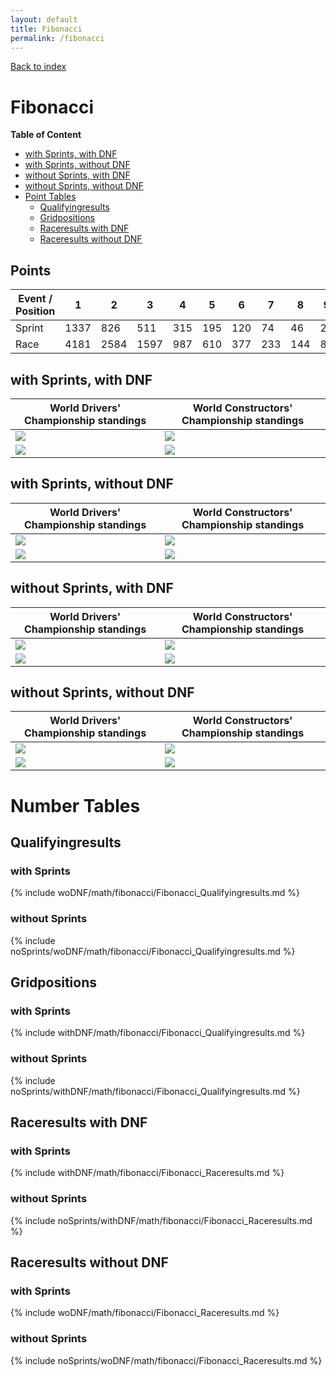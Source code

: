 ```yaml
---
layout: default
title: Fibonacci
permalink: /fibonacci
---
```


[Back to index](/F1_2025_Different_Point_Systems/)

# Fibonacci

**Table of Content**

- [with Sprints, with DNF](/F1_2025_Different_Point_Systems/fibonacci#ww)
- [with Sprints, without DNF](/F1_2025_Different_Point_Systems/fibonacci#wn)
- [without Sprints, with DNF](/F1_2025_Different_Point_Systems/fibonacci#nw)
- [without Sprints, without DNF](/F1_2025_Different_Point_Systems/fibonacci#nn)
- [Point Tables](/F1_2025_Different_Point_Systems/fibonacci#tables)
  - [Qualifyingresults](/F1_2025_Different_Point_Systems/fibonacci#tq)
  - [Gridpositions](/F1_2025_Different_Point_Systems/fibonacci#tg)
  - [Raceresults with DNF](/F1_2025_Different_Point_Systems/fibonacci#tw)
  - [Raceresults without DNF](/F1_2025_Different_Point_Systems/fibonacci#tn)

## Points

| Event / Position | 1 | 2 | 3 | 4 | 5 | 6 | 7 | 8 | 9 | 10 | 11 | 12 | 13 | 14 | 15 | 16 | 17 | 18 | 19 | 20 |
| - | - | - | - | - | - | - | - | - | - | - | - | - | - | - | - | - | - | - | - | - |
| Sprint | 1337 | 826 | 511 | 315 | 195 | 120 | 74 | 46 | 28 | 17 | 10 | 6 | 4 | 2 | 1 | 0 | 0 | 0 | 0 | 0 |
| Race | 4181 | 2584 | 1597 | 987 | 610 | 377 | 233 | 144 | 89 | 55 | 34 | 21 | 13 | 8 | 5 | 3 | 2 | 1 | 1 | 0 |

## <a id="ww"></a> with Sprints, with DNF

| World Drivers' Championship standings | World Constructors' Championship standings |
| - | - |
| ![](/F1_2025_Different_Point_Systems/docs/assets/withDNF/math/fibonacci/Fibonacci_Qualifyingresults.png) | ![](/F1_2025_Different_Point_Systems/docs/assets/withDNF/math/fibonacci/constructors_Fibonacci_Qualifyingresults.png) |
| ![](/F1_2025_Different_Point_Systems/docs/assets/withDNF/math/fibonacci/Fibonacci_Raceresults.png) | ![](/F1_2025_Different_Point_Systems/docs/assets/withDNF/math/fibonacci/constructors_Fibonacci_Raceresults.png) |

## <a id="wn"></a> with Sprints, without DNF

| World Drivers' Championship standings | World Constructors' Championship standings |
| - | - |
| ![](/F1_2025_Different_Point_Systems/docs/assets/woDNF/math/fibonacci/Fibonacci_Qualifyingresults.png) | ![](/F1_2025_Different_Point_Systems/docs/assets/woDNF/math/fibonacci/constructors_Fibonacci_Qualifyingresults.png) |
| ![](/F1_2025_Different_Point_Systems/docs/assets/woDNF/math/fibonacci/Fibonacci_Raceresults.png) | ![](/F1_2025_Different_Point_Systems/docs/assets/woDNF/math/fibonacci/constructors_Fibonacci_Raceresults.png) |

## <a id="nw"></a> without Sprints, with DNF

| World Drivers' Championship standings | World Constructors' Championship standings |
| - | - |
| ![](/F1_2025_Different_Point_Systems/docs/assets/noSprints/withDNF/math/fibonacci/Fibonacci_Qualifyingresults.png) | ![](/F1_2025_Different_Point_Systems/docs/assets/noSprints/withDNF/math/fibonacci/constructors_Fibonacci_Qualifyingresults.png) |
| ![](/F1_2025_Different_Point_Systems/docs/assets/noSprints/withDNF/math/fibonacci/Fibonacci_Raceresults.png) | ![](/F1_2025_Different_Point_Systems/docs/assets/noSprints/withDNF/math/fibonacci/constructors_Fibonacci_Raceresults.png) |

## <a id="nn"></a> without Sprints, without DNF

| World Drivers' Championship standings | World Constructors' Championship standings |
| - | - |
| ![](/F1_2025_Different_Point_Systems/docs/assets/noSprints/woDNF/math/fibonacci/Fibonacci_Qualifyingresults.png) | ![](/F1_2025_Different_Point_Systems/docs/assets/noSprints/woDNF/math/fibonacci/constructors_Fibonacci_Qualifyingresults.png) |
| ![](/F1_2025_Different_Point_Systems/docs/assets/noSprints/woDNF/math/fibonacci/Fibonacci_Raceresults.png) | ![](/F1_2025_Different_Point_Systems/docs/assets/noSprints/woDNF/math/fibonacci/constructors_Fibonacci_Raceresults.png) |

# <a id="tables"></a> Number Tables

## <a id="tq"></a> Qualifyingresults

### with Sprints

{% include woDNF/math/fibonacci/Fibonacci_Qualifyingresults.md %}

### without Sprints

{% include noSprints/woDNF/math/fibonacci/Fibonacci_Qualifyingresults.md %}

## <a id="tg"></a> Gridpositions

### with Sprints

{% include withDNF/math/fibonacci/Fibonacci_Qualifyingresults.md %}

### without Sprints

{% include noSprints/withDNF/math/fibonacci/Fibonacci_Qualifyingresults.md %}

## <a id="tw"></a> Raceresults with DNF

### with Sprints

{% include withDNF/math/fibonacci/Fibonacci_Raceresults.md %}

### without Sprints

{% include noSprints/withDNF/math/fibonacci/Fibonacci_Raceresults.md %}

## <a id="tn"></a> Raceresults without DNF

### with Sprints

{% include woDNF/math/fibonacci/Fibonacci_Raceresults.md %}

### without Sprints

{% include noSprints/woDNF/math/fibonacci/Fibonacci_Raceresults.md %}
